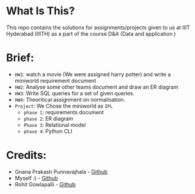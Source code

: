 # What Is This?

This repo contains the solutions for assignments/projects given to us at IIIT Hyderabad (IIITH) as a part of the course D&A (Data and application )

# Brief:
* `HW1`: watch a movie (We were assigned harry potter) and write a miniworld requirement document
* `HW2`: Analyse some other teams document and draw an ER diagram
* `HW3`: Write SQL queries for a set of given queries.
* `HW4`: Theoritical assignment on normalisation.
* `Project`: We Chose the miniworld as `IPL`
    * `phase 1`: requirements document
    * `phase 2`: ER diagram
    * `Phase 3`: Relational model
    * `phase 4`: Python CLI

# Credits:
* Gnana Prakash Punnavajhala - [Github](https://github.com/GnanaPrakashSG2004)
* Myself :) - [Github](https://github.com/Abhinavreddy-B)
* Rohit Gowlapalli - [Github](https://github.com/ROHIT32767)